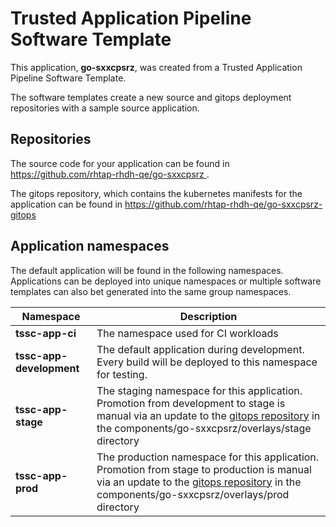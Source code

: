 # Trusted Application Pipeline Software Template

This application, **go-sxxcpsrz**, was created from a Trusted Application Pipeline Software Template.

The software templates create a new source and gitops deployment repositories with a sample source application. 

## Repositories

The source code for your application can be found in [https://github.com/rhtap-rhdh-qe/go-sxxcpsrz ](https://github.com/rhtap-rhdh-qe/go-sxxcpsrz ).
 
The gitops repository, which contains the kubernetes manifests for the application can be found in 
[https://github.com/rhtap-rhdh-qe/go-sxxcpsrz-gitops ](https://github.com/rhtap-rhdh-qe/go-sxxcpsrz-gitops ) 

## Application namespaces 

The default application will be found in the following namespaces. Applications can be deployed into unique namespaces or multiple software templates can also bet generated into the same group namespaces.  

|  Namespace   |  Description   |  
| -------- | -------- |
| **tssc-app-ci** | The namespace used for CI workloads |
| **tssc-app-development** | The default application during development. Every build will be deployed to this namespace for testing. |
| **tssc-app-stage** | The staging namespace for this application. Promotion from development to stage is manual via an update to the [gitops repository](https://github.com/rhtap-rhdh-qe/go-sxxcpsrz-gitops ) in the components/go-sxxcpsrz/overlays/stage directory |
| **tssc-app-prod** | The production namespace for this application. Promotion from stage to production is manual via an update to the [gitops repository](https://github.com/rhtap-rhdh-qe/go-sxxcpsrz-gitops ) in the components/go-sxxcpsrz/overlays/prod directory |